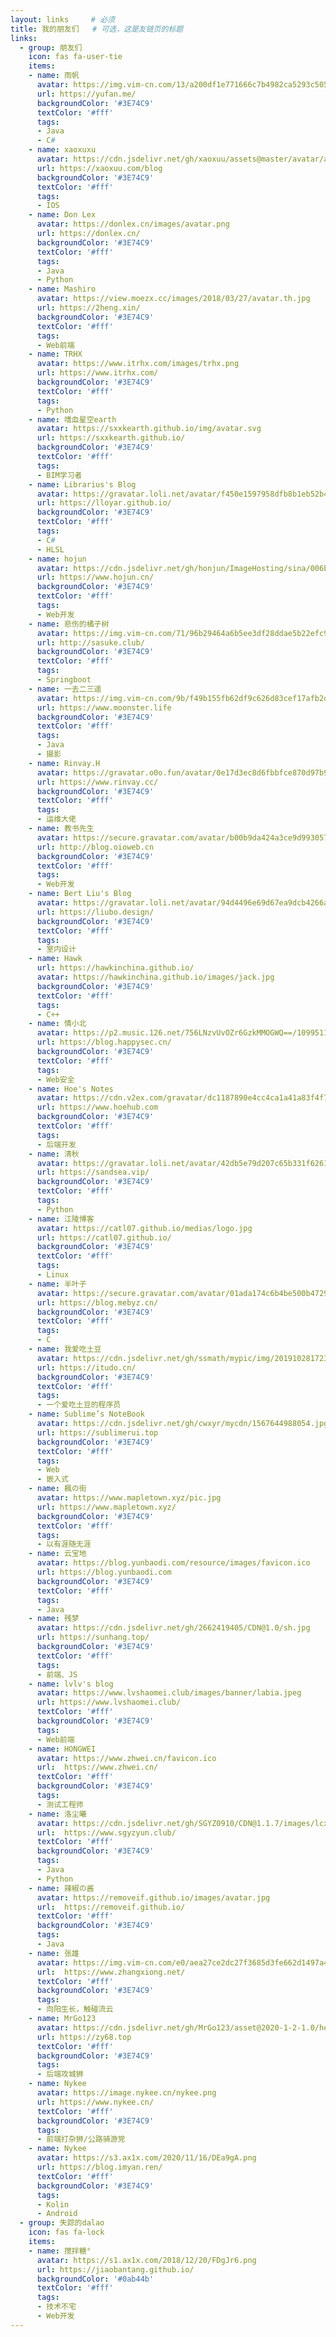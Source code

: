 ```yaml
---
layout: links     # 必须
title: 我的朋友们   # 可选，这是友链页的标题
links:
  - group: 朋友们
    icon: fas fa-user-tie
    items:
    - name: 雨帆
      avatar: https://img.vim-cn.com/13/a200df1e771666c7b4982ca5293c505640242a.png #https://cat.yufan.me/asserts/spectre/images/avatar.jpg
      url: https://yufan.me/
      backgroundColor: '#3E74C9'
      textColor: '#fff'
      tags:
      - Java
      - C#
    - name: xaoxuxu
      avatar: https://cdn.jsdelivr.net/gh/xaoxuu/assets@master/avatar/avatar.png
      url: https://xaoxuu.com/blog
      backgroundColor: '#3E74C9'
      textColor: '#fff'
      tags:
      - IOS
    - name: Don Lex
      avatar: https://donlex.cn/images/avatar.png
      url: https://donlex.cn/
      backgroundColor: '#3E74C9'
      textColor: '#fff'
      tags:
      - Java
      - Python
    - name: Mashiro
      avatar: https://view.moezx.cc/images/2018/03/27/avatar.th.jpg
      url: https://2heng.xin/
      backgroundColor: '#3E74C9'
      textColor: '#fff'
      tags:
      - Web前端
    - name: TRHX
      avatar: https://www.itrhx.com/images/trhx.png
      url: https://www.itrhx.com/
      backgroundColor: '#3E74C9'
      textColor: '#fff'
      tags:
      - Python
    - name: 嗜血星空earth
      avatar: https://sxxkearth.github.io/img/avatar.svg
      url: https://sxxkearth.github.io/
      backgroundColor: '#3E74C9'
      textColor: '#fff'
      tags:
      - BIM学习者
    - name: Librarius's Blog
      avatar: https://gravatar.loli.net/avatar/f450e1597958dfb8b1eb52b4bb3d5c80?d=mp&v=1.3.6
      url: https://lloyar.github.io/
      backgroundColor: '#3E74C9'
      textColor: '#fff'
      tags:
      - C#
      - HLSL
    - name: hojun
      avatar: https://cdn.jsdelivr.net/gh/honjun/ImageHosting/sina/006bYVyvgy1ftand2qurdj303c03cdfv.jpg
      url: https://www.hojun.cn/
      backgroundColor: '#3E74C9'
      textColor: '#fff'
      tags:
      - Web开发
    - name: 悲伤的橘子树
      avatar: https://img.vim-cn.com/71/96b29464a6b5ee3df28ddae5b22efc9a9137b3.png
      url: http://sasuke.club/
      backgroundColor: '#3E74C9'
      textColor: '#fff'
      tags:
      - Springboot
    - name: 一去二三遥
      avatar: https://img.vim-cn.com/9b/f49b155fb62df9c626d83cef17afb2d0ccbb29.png
      url: https://www.moonster.life
      backgroundColor: '#3E74C9'
      textColor: '#fff'
      tags:
      - Java
      - 摄影
    - name: Rinvay.H
      avatar: https://gravatar.o0o.fun/avatar/0e17d3ec8d6fbbfce870d97b943ceef3?s=101&r=G&d=mm
      url: https://www.rinvay.cc/
      backgroundColor: '#3E74C9'
      textColor: '#fff'
      tags:
      - 运维大佬
    - name: 教书先生
      avatar: https://secure.gravatar.com/avatar/b00b9da424a3ce9d9930576a04a31377?s=100&r=G&d=https://ww1.sinaimg.cn/large/005BYqpgly1fqttrevsfnj30hs0hswfp.jpg
      url: http://blog.oioweb.cn
      backgroundColor: '#3E74C9'
      textColor: '#fff'
      tags:
      - Web开发
    - name: Bert Liu's Blog
      avatar: https://gravatar.loli.net/avatar/94d4496e69d67ea9dcb4266a258ba29b?d=mp&v=1.3.4
      url: https://liubo.design/
      backgroundColor: '#3E74C9'
      textColor: '#fff'
      tags:
      - 室内设计
    - name: Hawk
      url: https://hawkinchina.github.io/
      avatar: https://hawkinchina.github.io/images/jack.jpg
      backgroundColor: '#3E74C9'
      textColor: '#fff'
      tags:
      - C++
    - name: 情小北
      avatar: https://p2.music.126.net/756LNzvUvOZr6GzkMMOGWQ==/109951163731450100.jpg?param=180y180
      url: https://blog.happysec.cn/
      backgroundColor: '#3E74C9'
      textColor: '#fff'
      tags:
      - Web安全
    - name: Hoe's Notes
      avatar: https://cdn.v2ex.com/gravatar/dc1187890e4cc4ca1a41a83f4f7eb559?s=80&r=G
      url: https://www.hoehub.com
      backgroundColor: '#3E74C9'
      textColor: '#fff'
      tags:
      - 后端开发
    - name: 清秋
      avatar: https://gravatar.loli.net/avatar/42db5e79d207c65b331f6261a834874f?d=mp&v=1.3.4
      url: https://sandsea.vip/
      backgroundColor: '#3E74C9'
      textColor: '#fff'
      tags:
      - Python
    - name: 江陵博客
      avatar: https://catl07.github.io/medias/logo.jpg
      url: https://catl07.github.io/
      backgroundColor: '#3E74C9'
      textColor: '#fff'
      tags:
      - Linux
    - name: 半叶子
      avatar: https://secure.gravatar.com/avatar/01ada174c6b4be500b4729e39f86bc64?s=64&r=G&d=
      url: https://blog.mebyz.cn/
      backgroundColor: '#3E74C9'
      textColor: '#fff'
      tags:
      - C
    - name: 我爱吃土豆
      avatar: https://cdn.jsdelivr.net/gh/ssmath/mypic/img/20191028172335.png
      url: https://itudo.cn/
      backgroundColor: '#3E74C9'
      textColor: '#fff'
      tags:
      - 一个爱吃土豆的程序员
    - name: Sublime’s NoteBook
      avatar: https://cdn.jsdelivr.net/gh/cwxyr/mycdn/1567644988054.jpg
      url: https://sublimerui.top
      backgroundColor: '#3E74C9'
      textColor: '#fff'
      tags:
      - Web
      - 嵌入式
    - name: 楓の街
      avatar: https://www.mapletown.xyz/pic.jpg
      url: https://www.mapletown.xyz/
      backgroundColor: '#3E74C9'
      textColor: '#fff'
      tags:
      - 以有涯随无涯
    - name: 云宝地
      avatar: https://blog.yunbaodi.com/resource/images/favicon.ico
      url: https://blog.yunbaodi.com
      backgroundColor: '#3E74C9'
      textColor: '#fff'
      tags:
      - Java
    - name: 残梦
      avatar: https://cdn.jsdelivr.net/gh/2662419405/CDN@1.0/sh.jpg
      url: https://sunhang.top/
      backgroundColor: '#3E74C9'
      textColor: '#fff'
      tags:
      - 前端、JS
    - name: lvlv's blog
      avatar: https://www.lvshaomei.club/images/banner/labia.jpeg
      url: https://www.lvshaomei.club/
      textColor: '#fff'
      backgroundColor: '#3E74C9'
      tags:
      - Web前端
    - name: HONGWEI
      avatar: https://www.zhwei.cn/favicon.ico
      url:  https://www.zhwei.cn/
      textColor: '#fff'
      backgroundColor: '#3E74C9'
      tags:
      - 测试工程师
    - name: 洛尘曦
      avatar: https://cdn.jsdelivr.net/gh/SGYZ0910/CDN@1.1.7/images/lcx.jpg
      url:  https://www.sgyzyun.club/
      textColor: '#fff'
      backgroundColor: '#3E74C9'
      tags:
      - Java
      - Python
    - name: 辣椒の酱
      avatar: https://removeif.github.io/images/avatar.jpg
      url:  https://removeif.github.io/
      textColor: '#fff'
      backgroundColor: '#3E74C9'
      tags:
      - Java
    - name: 张雄
      avatar: https://img.vim-cn.com/e0/aea27ce2dc27f3685d3fe662d1497a44cec231.jpg
      url:  https://www.zhangxiong.net/
      textColor: '#fff'
      backgroundColor: '#3E74C9'
      tags:
      - 向阳生长，触碰流云
    - name: MrGo123
      avatar: https://cdn.jsdelivr.net/gh/MrGo123/asset@2020-1-2-1.0/headPortrait/mybloghp.jpg
      url: https://zy68.top
      textColor: '#fff'
      backgroundColor: '#3E74C9'
      tags:
      - 后端攻城狮
    - name: Nykee
      avatar: https://image.nykee.cn/nykee.png
      url: https://www.nykee.cn/
      textColor: '#fff'
      backgroundColor: '#3E74C9'
      tags:
      - 前端打杂狮/公路骑游党
    - name: Nykee
      avatar: https://s3.ax1x.com/2020/11/16/DEa9gA.png
      url: https://blog.imyan.ren/
      textColor: '#fff'
      backgroundColor: '#3E74C9'
      tags:
      - Kolin
      - Android
  - group: 失踪的dalao
    icon: fas fa-lock
    items:
    - name: 搅拌糖°
      avatar: https://s1.ax1x.com/2018/12/20/FDgJr6.png
      url: https://jiaobantang.github.io/
      backgroundColor: '#0ab44b'
      textColor: '#fff'
      tags:
      - 技术不宅
      - Web开发
---
```


<!-- {% raw %}
<a href="https://www.foreverblog.cn/"><img src="https://img.vim-cn.com/28/1b6143e016a95a7560a29f4e444a1a4c03434c.png"></a>
{% endraw %}

![我爱我国](https://cdn.jsdelivr.net/gh/ssmath/mypic/img/20190804211620.jpg) -->














